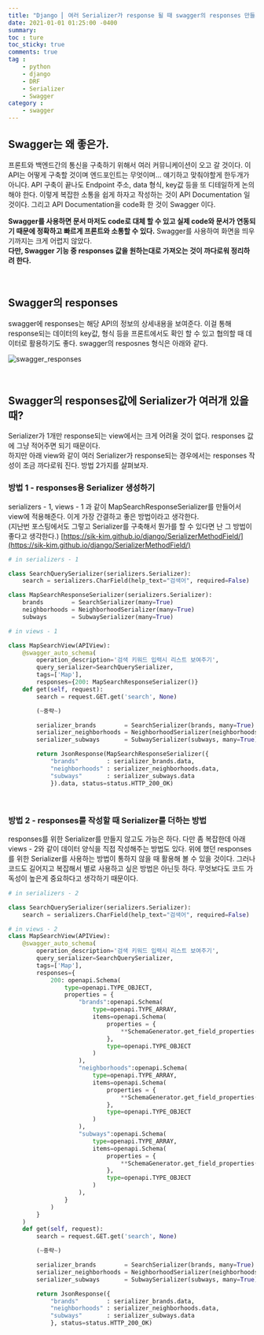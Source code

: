 ```yaml
---
title: "Django ⎜ 여러 Serializer가 response 될 때 swagger의 responses 만들기"
date: 2021-01-01 01:25:00 -0400
summary: 
toc : ture
toc_sticky: true
comments: true
tag : 
    - python
    - django
    - DRF
    - Serializer
    - Swagger
category : 
    - swagger
---
```


## Swagger는 왜 좋은가.
프론트와 백엔드간의 통신을 구축하기 위해서 여러 커뮤니케이션이 오고 갈 것이다. 이 API는 어떻게 구축할 것이며 엔드포인트는 무엇이며... 얘기하고 맞춰야할게 한두개가 아니다. API 구축이 끝나도 Endpoint 주소, data 형식, key값 등을 또 디테일하게 논의해야 한다. 
이렇게 복잡한 소통을 쉽게 하자고 작성하는 것이 API Documentation 일 것이다. 그리고 API Documentation을 code화 한 것이 Swagger 이다.  

**Swagger를 사용하면 문서 마저도 code로 대체 할 수 있고 실제 code와 문서가 연동되기 때문에 정확하고 빠르게 프론트와 소통할 수 있다.**
Swagger를 사용하여 화면을 띄우기까지는 크게 어렵지 않았다.  
**다만, Swagger 기능 중 responses 값을 원하는대로 가져오는 것이 까다로워 정리하려 한다.**

<br>

## Swagger의 responses
swagger에 responses는 해당 API의 정보의 상세내용을 보여준다. 이걸 통해 response되는 데이터의 key값, 형식 등을 프론트에서도 확인 할 수 있고 협의할 때 데이터로 활용하기도 좋다. swagger의 resposnes 형식은 아래와 같다.

![swagger_responses](https://i.ibb.co/fDxhN05/image.png)

<br>

## Swagger의 responses값에 Serializer가 여러개 있을 때?
Serializer가 1개만 response되는 view에서는 크게 어려울 것이 없다. responses 값에 그냥 적어주면 되기 때문이다.  
하지만 아래 view와 같이 여러 Serializer가 response되는 경우에서는 responses 작성이 조금 까다로워 진다. 방법 2가지를 살펴보자.


### 방법 1 - responses용 Serializer 생성하기
serializers - 1, views - 1 과 같이 MapSearchResponseSerializer를 만들어서 view에 적용해준다. 이게 가장 간결하고 좋은 방법이라고 생각한다.  
(지난번 포스팅에서도 그렇고 Serializer를 구축해서 뭔가를 할 수 있다면 난 그 방법이 좋다고 생각한다.)
[https://sik-kim.github.io/django/SerializerMethodField/](https://sik-kim.github.io/django/SerializerMethodField/)

```python
# in serializers - 1

class SearchQuerySerializer(serializers.Serializer):
    search = serializers.CharField(help_text="검색어", required=False)

class MapSearchResponseSerializer(serializers.Serializer):
    brands        = SearchSerializer(many=True)
    neighborhoods = NeighborhoodSerializer(many=True)
    subways       = SubwaySerializer(many=True)
```

```python
# in views - 1

class MapSearchView(APIView):
    @swagger_auto_schema(
        operation_description='검색 키워드 입력시 리스트 보여주기',
        query_serializer=SearchQuerySerializer,
        tags=['Map'],
        responses={200: MapSearchResponseSerializer()}
    def get(self, request):
        search = request.GET.get('search', None)

        (~중략~)

        serializer_brands        = SearchSerializer(brands, many=True)
        serializer_neighborhoods = NeighborhoodSerializer(neighborhoods, many=True)
        serializer_subways       = SubwaySerializer(subways, many=True)

        return JsonResponse(MapSearchResponseSerializer({
            "brands"        : serializer_brands.data,
            "neighborhoods" : serializer_neighborhoods.data,
            "subways"       : serializer_subways.data
            }).data, status=status.HTTP_200_OK)
```

<br>

### 방법 2 - responses를 작성할 때 Serializer를 더하는 방법
responses를 위한 Serializer를 만들지 않고도 가능은 하다. 다만 좀 복잡한데 아래 views - 2와 같이 데이터 양식을 직접 작성해주는 방법도 있다. 위에 했던 responses를 위한 Serializer를 사용하는 방법이 통하지 않을 때 활용해 볼 수 있을 것이다. 그러나 코드도 길어지고 복잡해서 별로 사용하고 싶은 방법은 아닌듯 하다. 무엇보다도 코드 가독성이 높은게 중요하다고 생각하기 때문이다.



```python
# in serializers - 2

class SearchQuerySerializer(serializers.Serializer):
    search = serializers.CharField(help_text="검색어", required=False)
```

```python
# in views - 2
class MapSearchView(APIView):
    @swagger_auto_schema(
        operation_description='검색 키워드 입력시 리스트 보여주기',
        query_serializer=SearchQuerySerializer,
        tags=['Map'],
        responses={
            200: openapi.Schema(
                type=openapi.TYPE_OBJECT,
                properties = {
                    "brands":openapi.Schema(
                        type=openapi.TYPE_ARRAY,
                        items=openapi.Schema(
                            properties = {
                                **SchemaGenerator.get_field_properties(SearchSerializer),
                            },
                            type=openapi.TYPE_OBJECT
                        )
                    ),
                    "neighborhoods":openapi.Schema(
                        type=openapi.TYPE_ARRAY,
                        items=openapi.Schema(
                            properties = {
                                **SchemaGenerator.get_field_properties(NeighborhoodSerializer),
                            },
                            type=openapi.TYPE_OBJECT
                        )
                    ),
                    "subways":openapi.Schema(
                        type=openapi.TYPE_ARRAY,
                        items=openapi.Schema(
                            properties = {
                                **SchemaGenerator.get_field_properties(SubwaySerializer),
                            },
                            type=openapi.TYPE_OBJECT
                        )
                    ),
                }
            )
        }
    )
    def get(self, request):
        search = request.GET.get('search', None)

        (~중략~)

        serializer_brands        = SearchSerializer(brands, many=True)
        serializer_neighborhoods = NeighborhoodSerializer(neighborhoods, many=True)
        serializer_subways       = SubwaySerializer(subways, many=True)

        return JsonResponse({
            "brands"        : serializer_brands.data,
            "neighborhoods" : serializer_neighborhoods.data,
            "subways"       : serializer_subways.data
            }, status=status.HTTP_200_OK)
```